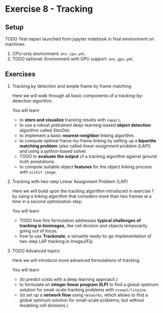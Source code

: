 # Exercise 8 - Tracking

## Setup
TODO Test napari launched from jupyter notebook in final environment on machines.

1. CPU-only environment: `env_cpu.yml`.
1. TODO optional: Environment with GPU support: `env_gpu.yml`.


## Exercises

1. Tracking by detection and simple frame by frame matching

    Here we will walk through all basic components of a tracking-by-detection algorithm.
    
    You will learn
    - to **store and visualize** tracking results with `napari`.
    - to use a robust pretrained deep-learning-based **object detection** algorithm called *StarDist*.
    - to implement a basic **nearest-neighbor** linking algorithm.
    - to compute optimal frame-by-frame linking by setting up a **bipartite matching problem** (also called *linear assignment problem (LAP)*) and using a python-based solver.
    - TODO to **evaluate the output** of a tracking algorithm against ground truth annotations.
    - to compute suitable object **features** for the object linking process with `scikit-image`.


2. Tracking with two-step Linear Assignment Problem (LAP)

    Here we will build upon the tracking algorithm introduced in exercise 1 by using a linking algorithm that considers more than two frames at a time in a second optimization step.
    
    You will learn
    - TODO how this formulation addresses **typical challenges of tracking in bioimages**, like cell division and objects temporarily going out of focus.
    - how to use **Trackmate**, a versatile ready-to-go implementation of two-step LAP tracking in ImageJ/Fiji.

3. TODO Advanced topics 

    Here we will introduce more advanced formulations of tracking.
    
    You will learn
    - (to predict costs with a deep learning approach.)
    - to formulate an **integer linear program (ILP)** to find a global optimum solution for small-scale tracking problems with `cvxopt/linajea`.
    - (to set up a **network flow** using `networkx`, which allows to find a global optimum solution for small-scale problems, but without modeling cell divisions.)

